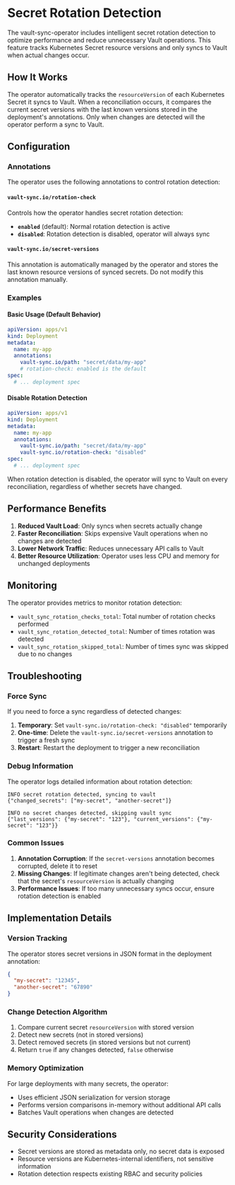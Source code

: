 # Secret Rotation Detection

The vault-sync-operator includes intelligent secret rotation detection to optimize performance and reduce unnecessary Vault operations. This feature tracks Kubernetes Secret resource versions and only syncs to Vault when actual changes occur.

## How It Works

The operator automatically tracks the `resourceVersion` of each Kubernetes Secret it syncs to Vault. When a reconciliation occurs, it compares the current secret versions with the last known versions stored in the deployment's annotations. Only when changes are detected will the operator perform a sync to Vault.

## Configuration

### Annotations

The operator uses the following annotations to control rotation detection:

#### `vault-sync.io/rotation-check`

Controls how the operator handles secret rotation detection:

- **`enabled`** (default): Normal rotation detection is active
- **`disabled`**: Rotation detection is disabled, operator will always sync

#### `vault-sync.io/secret-versions`

This annotation is automatically managed by the operator and stores the last known resource versions of synced secrets. Do not modify this annotation manually.

### Examples

#### Basic Usage (Default Behavior)
```yaml
apiVersion: apps/v1
kind: Deployment
metadata:
  name: my-app
  annotations:
    vault-sync.io/path: "secret/data/my-app"
    # rotation-check: enabled is the default
spec:
  # ... deployment spec
```

#### Disable Rotation Detection
```yaml
apiVersion: apps/v1
kind: Deployment
metadata:
  name: my-app
  annotations:
    vault-sync.io/path: "secret/data/my-app"
    vault-sync.io/rotation-check: "disabled"
spec:
  # ... deployment spec
```

When rotation detection is disabled, the operator will sync to Vault on every reconciliation, regardless of whether secrets have changed.

## Performance Benefits

1. **Reduced Vault Load**: Only syncs when secrets actually change
2. **Faster Reconciliation**: Skips expensive Vault operations when no changes are detected
3. **Lower Network Traffic**: Reduces unnecessary API calls to Vault
4. **Better Resource Utilization**: Operator uses less CPU and memory for unchanged deployments

## Monitoring

The operator provides metrics to monitor rotation detection:

- `vault_sync_rotation_checks_total`: Total number of rotation checks performed
- `vault_sync_rotation_detected_total`: Number of times rotation was detected
- `vault_sync_rotation_skipped_total`: Number of times sync was skipped due to no changes

## Troubleshooting

### Force Sync

If you need to force a sync regardless of detected changes:

1. **Temporary**: Set `vault-sync.io/rotation-check: "disabled"` temporarily
2. **One-time**: Delete the `vault-sync.io/secret-versions` annotation to trigger a fresh sync
3. **Restart**: Restart the deployment to trigger a new reconciliation

### Debug Information

The operator logs detailed information about rotation detection:

```
INFO secret rotation detected, syncing to vault
{"changed_secrets": ["my-secret", "another-secret"]}
```

```
INFO no secret changes detected, skipping vault sync
{"last_versions": {"my-secret": "123"}, "current_versions": {"my-secret": "123"}}
```

### Common Issues

1. **Annotation Corruption**: If the `secret-versions` annotation becomes corrupted, delete it to reset
2. **Missing Changes**: If legitimate changes aren't being detected, check that the secret's `resourceVersion` is actually changing
3. **Performance Issues**: If too many unnecessary syncs occur, ensure rotation detection is enabled

## Implementation Details

### Version Tracking

The operator stores secret versions in JSON format in the deployment annotation:

```json
{
  "my-secret": "12345",
  "another-secret": "67890"
}
```

### Change Detection Algorithm

1. Compare current secret `resourceVersion` with stored version
2. Detect new secrets (not in stored versions)
3. Detect removed secrets (in stored versions but not current)
4. Return `true` if any changes detected, `false` otherwise

### Memory Optimization

For large deployments with many secrets, the operator:

- Uses efficient JSON serialization for version storage
- Performs version comparisons in-memory without additional API calls
- Batches Vault operations when changes are detected

## Security Considerations

- Secret versions are stored as metadata only, no secret data is exposed
- Resource versions are Kubernetes-internal identifiers, not sensitive information
- Rotation detection respects existing RBAC and security policies
